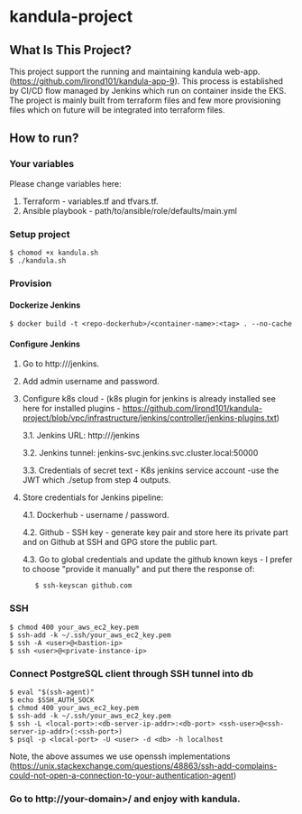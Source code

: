 # kandula-project

## What Is This Project?
This project support the running and maintaining kandula web-app. (https://github.com/lirond101/kandula-app-9).
This process is established by CI/CD flow managed by Jenkins which run on container inside the EKS.
The project is mainly built from terraform files and few more provisioning files which on future will be integrated into terraform files.

## How to run?
### Your variables
Please change variables here:
 1. Terraform - variables.tf and tfvars.tf.
 2. Ansible playbook - path/to/ansible/role/defaults/main.yml

### Setup project
```shell script
$ chomod +x kandula.sh
$ ./kandula.sh
```
### Provision
#### Dockerize Jenkins
```shell script
$ docker build -t <repo-dockerhub>/<container-name>:<tag> . --no-cache
```

#### Configure Jenkins
   1. Go to http://<your-domain>/jenkins.
   2. Add admin username and password.
   3. Configure k8s cloud - (k8s plugin for jenkins is already installed see here for installed plugins - https://github.com/lirond101/kandula-project/blob/vpc/infrastructure/jenkins/controller/jenkins-plugins.txt)

      3.1. Jenkins URL: http://<your-domain>/jenkins

      3.2. Jenkins tunnel: jenkins-svc.jenkins.svc.cluster.local:50000

      3.3. Credentials of secret text - K8s jenkins service account -use the JWT which ./setup from step 4 outputs.
   4. Store credentials for Jenkins pipeline:

      4.1. Dockerhub  - username / password.

      4.2. Github - SSH key - generate key pair and store here its private part and on Github at SSH and GPG store the public part.

      4.3. Go to global credentials and update the github known keys - I prefer to choose "provide it manually" and put there the response of:
         ```shell script
            $ ssh-keyscan github.com
         ```

### SSH
```shell script
$ chmod 400 your_aws_ec2_key.pem
$ ssh-add -k ~/.ssh/your_aws_ec2_key.pem
$ ssh -A <user>@<bastion-ip>
$ ssh <user>@<private-instance-ip>
```
### Connect PostgreSQL client through SSH tunnel into db
```shell script
$ eval "$(ssh-agent)"
$ echo $SSH_AUTH_SOCK
$ chmod 400 your_aws_ec2_key.pem
$ ssh-add -k ~/.ssh/your_aws_ec2_key.pem
$ ssh -L <local-port>:<db-server-ip-addr>:<db-port> <ssh-user>@<ssh-server-ip-addr>(:<ssh-port>)
$ psql -p <local-port> -U <user> -d <db> -h localhost
```
Note, the above assumes we use openssh implementations (https://unix.stackexchange.com/questions/48863/ssh-add-complains-could-not-open-a-connection-to-your-authentication-agent)

### Go to http://your-domain>/ and enjoy with kandula.
